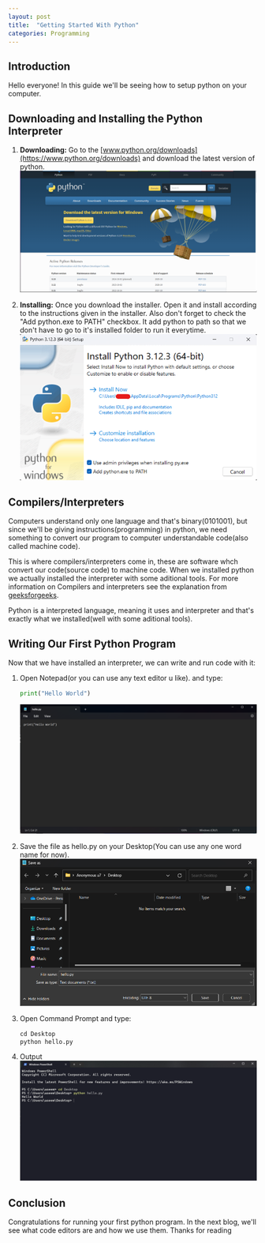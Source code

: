 ```yaml
---
layout: post
title:  "Getting Started With Python"
categories: Programming
---
```


## Introduction

Hello everyone! In this guide we'll be seeing how to setup python on your computer.

## Downloading and Installing the Python Interpreter

1. **Downloading:** Go to the [www.python.org/downloads](https://www.python.org/downloads) and download the latest version of python.
![Python download page](assets/images/Getting-started-with-python/python-download-page.png)

1. **Installing:** Once you download the installer. Open it and install according to the instructions given in the installer. Also don't forget to check the "Add python.exe to PATH" checkbox. It add python to path so that we don't have to go to it's installed folder to run it everytime.
![install python](assets/images/Getting-started-with-python/python-install.png)

## Compilers/Interpreters

Computers understand only one language and that's binary(0101001), but since we'll be giving instructions(programming) in python, we need something to convert our program to computer understandable code(also called machine code).

This is where compilers/interpreters come in, these are software whch convert our code(source code) to machine code. When we installed python we actually installed the interpreter with some aditional tools. For more information on Compilers and interpreters see the explanation from [geeksforgeeks](https://www.geeksforgeeks.org/compiler-vs-interpreter-2/).

Python is a interpreted language, meaning it uses and interpreter and that's exactly what we installed(well with some aditional tools).

## Writing Our First Python Program

Now that we have installed an interpreter, we can write and run code with it:

1. Open Notepad(or you can use any text editor u like). and type:

   ```python
   print("Hello World")
   ```

   ![Write hello world program in notepad](/assets/images/Getting-started-with-python/notepad-write.png)

2. Save the file as hello.py on your Desktop(You can use any one word name for now).
    ![saving as hello.py](/assets/images/Getting-started-with-python/notepad-save.png)

3. Open Command Prompt and type:

   ```shell
   cd Desktop
   python hello.py
   ```

4. Output
   ![Hello World Output](/assets/images/Getting-started-with-python/py-output.png)

## Conclusion

Congratulations for running your first python program. In the next blog, we'll see what code editors are and how we use them. Thanks for reading
